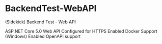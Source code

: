 # BackendTest-WebAPI
(Sidekick) Backend Test - Web API

ASP.NET Core 5.0 Web API
Configured for HTTPS
Enabled Docker Support (Windows)
Enabled OpenAPI support
